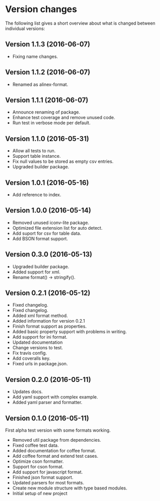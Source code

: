 Version changes
=================================================

The following list gives a short overview about what is changed between
individual versions:

Version 1.1.3 (2016-06-07)
-------------------------------------------------
- Fixing name changes.

Version 1.1.2 (2016-06-07)
-------------------------------------------------
- Renamed as alinex-format.

Version 1.1.1 (2016-06-07)
-------------------------------------------------
- Announce renaming of package.
- Enhance test coverage and remove unused code.
- Run test in verbose mode per default.

Version 1.1.0 (2016-05-31)
-------------------------------------------------
- Allow all tests to run.
- Support table instance.
- Fix null values to be stored as empty csv entries.
- Upgraded builder package.

Version 1.0.1 (2016-05-16)
-------------------------------------------------
- Add reference to index.

Version 1.0.0 (2016-05-14)
-------------------------------------------------
- Removed unused iconv-lite package.
- Optimized file extension list for auto detect.
- Add suport for csv for table data.
- Add BSON format support.

Version 0.3.0 (2016-05-13)
-------------------------------------------------
- Upgraded builder package.
- Added support for xml.
- Rename format() -> stringify().

Version 0.2.1 (2016-05-12)
-------------------------------------------------
- Fixed changelog.
- Fixed changelog.
- Added xml format method.
- Added information for version 0.2.1
- Finish format support as properties.
- Added basic property support with problems in writing.
- Add support for ini format.
- Updated documentation
- Change versions to test.
- Fix travis config.
- Add coveralls key.
- Fixed urls in package.json.

Version 0.2.0 (2016-05-11)
-------------------------------------------------
- Updates docs.
- Add yaml support with complex example.
- Added yaml parser and formatter.

Version 0.1.0 (2016-05-11)
-------------------------------------------------
First alpha test version with some formats working.

- Removed util package from dependencies.
- Fixed coffee test data.
- Added documentation for coffee format.
- Add coffee format and extend test cases.
- Optimize cson formatter.
- Support for cson format.
- Add support for javascript format.
- Finished json format support.
- Updated parsers for most formats.
- Create new module structure with type based modules.
- Initial setup of new project
